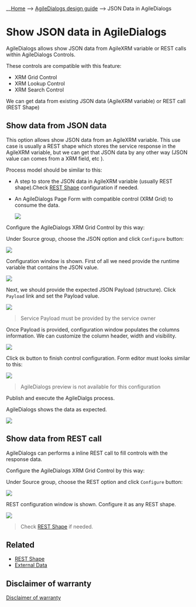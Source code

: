 __[Home](/) --> [AgileDialogs design guide](/guides/AgileDialogs-DesignGuide.md) --> JSON Data in AgileDialogs

# Show JSON data in AgileDialogs

AgileDialogs allows show JSON data from AgileXRM variable or REST calls within AgileDialogs Controls.

These controls are compatible with this feature:
- XRM Grid Control
- XRM Lookup Control
- XRM Search Control

We can get data from existing JSON data (AgileXRM variable) or REST call (REST Shape)

## Show data from JSON data

This option allows show JSON data from an AgileXRM variable. This use case is usually a REST shape which stores the service response in the AgileXRM variable, but we can get that JSON data by any other way (JSON value can comes from a XRM field, etc ).

Process model should be similar to this:
- A step to store the JSON data in AgileXRM variable (usually REST shape).Check [REST Shape](../../ref/REST.md) configuration if needed.
- An AgileDialogs Page Form with compatible control (XRM Grid) to consume the data.

  ![](../media/AgileDialogsDesignGuide/AgileDialogsRestCalls_49.png)

Configure the AgileDialogs XRM Grid Control by this way:

  Under Source group, choose the JSON option and click `Configure` button:  
 
  ![](../media/AgileDialogsDesignGuide/AgileDialogsRestCalls_51.png)

  Configuration window is shown. First of all we need provide the runtime variable that contains the JSON value.

  ![](../media/AgileDialogsDesignGuide/AgileDialogsRestCalls_52.png)

  Next, we should provide the expected JSON Payload (structure). Click `Payload` link and set the Payload value.

  ![](../media/AgileDialogsDesignGuide/AgileDialogsRestCalls_53.png)
  > Service Payload must be provided by the service owner

  Once Payload is provided, configuration window populates the columns information. We can customize the column header, width and visibility.

  ![](../media/AgileDialogsDesignGuide/AgileDialogsRestCalls_54.png)

  Click `Ok` button to finish control configuration. Form editor must looks similar to this:

  ![](../media/AgileDialogsDesignGuide/AgileDialogsRestCalls_55.png)
  > AgileDialogs preview is not available for this configuration

Publish and execute the AgileDialgs process. 

AgileDialogs shows the data as expected.

![](../media/AgileDialogsDesignGuide/AgileDialogsRestCalls_56.png)

## Show data from REST call

AgileDialogs can performs a inline REST call to fill controls with the response data.

Configure the AgileDialogs XRM Grid Control by this way:

  Under Source group, choose the REST option and click `Configure` button:  

  ![](../media/AgileDialogsDesignGuide/AgileDialogsRestCalls_01.png)

  REST configuration window is shown. Configure it as any REST shape.

  ![](../media/AgileDialogsDesignGuide/AgileDialogsRestCalls_02.png)
  > Check [REST Shape](../../ref/REST.md) if needed.

## Related

- [REST Shape](../../ref/REST.md)
- [External Data](../../ref/common/ExternalData.md)


## Disclaimer of warranty

[Disclaimer of warranty](DisclaimerOfWarranty.md)

